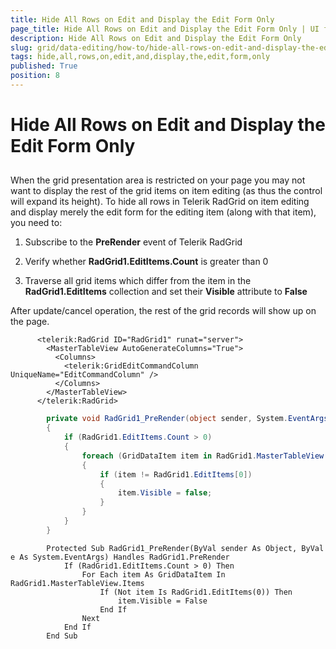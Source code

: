```yaml
---
title: Hide All Rows on Edit and Display the Edit Form Only
page_title: Hide All Rows on Edit and Display the Edit Form Only | UI for ASP.NET AJAX Documentation
description: Hide All Rows on Edit and Display the Edit Form Only
slug: grid/data-editing/how-to/hide-all-rows-on-edit-and-display-the-edit-form-only
tags: hide,all,rows,on,edit,and,display,the,edit,form,only
published: True
position: 8
---
```


# Hide All Rows on Edit and Display the Edit Form Only



## 

When the grid presentation area is restricted on your page you may not want to display the rest of the grid items on item editing (as thus the control will expand its height). To hide all rows in Telerik RadGrid on item editing and display merely the edit form for the editing item (along with that item), you need to:

1. Subscribe to the __PreRender__ event of Telerik RadGrid

1. Verify whether __RadGrid1.EditItems.Count__ is greater than 0

1. Traverse all grid items which differ from the item in the __RadGrid1.EditItems__ collection and set their __Visible__ attribute to __False__

After update/cancel operation, the rest of the grid records will show up on the page.



````ASPNET
	  <telerik:RadGrid ID="RadGrid1" runat="server">
	    <MasterTableView AutoGenerateColumns="True">
	      <Columns>
	        <telerik:GridEditCommandColumn UniqueName="EditCommandColumn" />
	      </Columns>
	    </MasterTableView>
	  </telerik:RadGrid>
````
````C#
	    private void RadGrid1_PreRender(object sender, System.EventArgs e)
	    {
	        if (RadGrid1.EditItems.Count > 0)
	        {
	            foreach (GridDataItem item in RadGrid1.MasterTableView.Items)
	            {
	                if (item != RadGrid1.EditItems[0])
	                {
	                    item.Visible = false;
	                }
	            }
	        }
	    }
````
````VB.NET
	    Protected Sub RadGrid1_PreRender(ByVal sender As Object, ByVal e As System.EventArgs) Handles RadGrid1.PreRender
	        If (RadGrid1.EditItems.Count > 0) Then
	            For Each item As GridDataItem In RadGrid1.MasterTableView.Items
	                If (Not item Is RadGrid1.EditItems(0)) Then
	                    item.Visible = False
	                End If
	            Next
	        End If
	    End Sub
````

